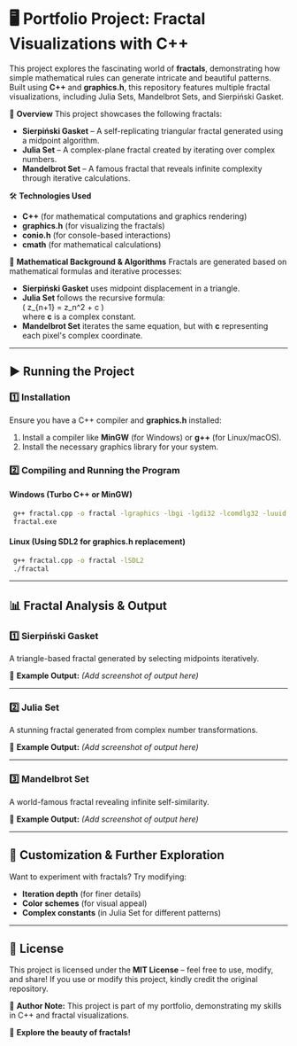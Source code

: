 # 🖥️ Portfolio Project: Fractal Visualizations with C++

This project explores the fascinating world of **fractals**, demonstrating how simple mathematical rules can generate intricate and beautiful patterns. Built using **C++** and **graphics.h**, this repository features multiple fractal visualizations, including Julia Sets, Mandelbrot Sets, and Sierpiński Gasket.

📌 **Overview**
This project showcases the following fractals:
- **Sierpiński Gasket** – A self-replicating triangular fractal generated using a midpoint algorithm.
- **Julia Set** – A complex-plane fractal created by iterating over complex numbers.
- **Mandelbrot Set** – A famous fractal that reveals infinite complexity through iterative calculations.

🛠 **Technologies Used**
- **C++** (for mathematical computations and graphics rendering)
- **graphics.h** (for visualizing the fractals)
- **conio.h** (for console-based interactions)
- **cmath** (for mathematical calculations)

📂 **Mathematical Background & Algorithms**
Fractals are generated based on mathematical formulas and iterative processes:
- **Sierpiński Gasket** uses midpoint displacement in a triangle.
- **Julia Set** follows the recursive formula:  
  \( z_{n+1} = z_n^2 + c \)  
  where **c** is a complex constant.
- **Mandelbrot Set** iterates the same equation, but with **c** representing each pixel's complex coordinate.

---

## ▶️ Running the Project
### 1️⃣ **Installation**
Ensure you have a C++ compiler and **graphics.h** installed:

1. Install a compiler like **MinGW** (for Windows) or **g++** (for Linux/macOS).
2. Install the necessary graphics library for your system.

### 2️⃣ **Compiling and Running the Program**
#### **Windows (Turbo C++ or MinGW)**
```bash
 g++ fractal.cpp -o fractal -lgraphics -lbgi -lgdi32 -lcomdlg32 -luuid -loleaut32 -lole32
 fractal.exe
```

#### **Linux (Using SDL2 for graphics.h replacement)**
```bash
 g++ fractal.cpp -o fractal -lSDL2
 ./fractal
```

---

## 📊 Fractal Analysis & Output

### 1️⃣ **Sierpiński Gasket**
A triangle-based fractal generated by selecting midpoints iteratively.

🎨 **Example Output:**
*(Add screenshot of output here)*

---

### 2️⃣ **Julia Set**
A stunning fractal generated from complex number transformations.

🎨 **Example Output:**
*(Add screenshot of output here)*

---

### 3️⃣ **Mandelbrot Set**
A world-famous fractal revealing infinite self-similarity.

🎨 **Example Output:**
*(Add screenshot of output here)*

---

## 🎨 Customization & Further Exploration
Want to experiment with fractals? Try modifying:
- **Iteration depth** (for finer details)
- **Color schemes** (for visual appeal)
- **Complex constants** (in Julia Set for different patterns)

---

## 📜 License
This project is licensed under the **MIT License** – feel free to use, modify, and share! If you use or modify this project, kindly credit the original repository.

📢 **Author Note:** This project is part of my portfolio, demonstrating my skills in C++ and fractal visualizations.

🚀 **Explore the beauty of fractals!**
